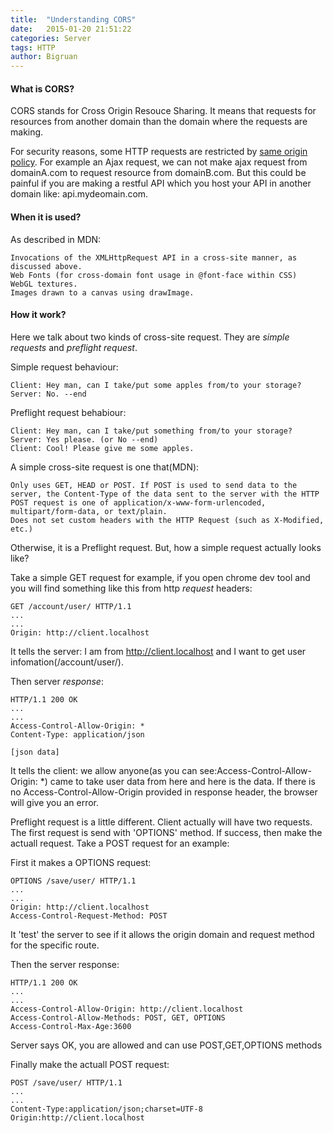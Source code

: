 ```yaml
---
title:  "Understanding CORS"
date:   2015-01-20 21:51:22
categories: Server
tags: HTTP
author: Bigruan
---
```


#### What is CORS?

CORS stands for Cross Origin Resouce Sharing. It means that requests for resources from another domain than the domain where the requests are making.

For security reasons, some HTTP requests are restricted by [same origin policy](https://developer.mozilla.org/en/Same_origin_policy_for_JavaScript). For example an Ajax request, we can not make ajax request from domainA.com to request resource from domainB.com. But this could be painful if you are making a restful API which you host your API in another domain like: api.mydeomain.com.

#### When it is used?

As described in MDN:

```
Invocations of the XMLHttpRequest API in a cross-site manner, as discussed above.
Web Fonts (for cross-domain font usage in @font-face within CSS)
WebGL textures.
Images drawn to a canvas using drawImage.
```

#### How it work?

Here we talk about two kinds of cross-site request. They are *simple requests* and *preflight request*.

Simple request behaviour:

```
Client: Hey man, can I take/put some apples from/to your storage?
Server: No. --end
```

Preflight request behabiour:

```
Client: Hey man, can I take/put something from/to your storage?
Server: Yes please. (or No --end)
Client: Cool! Please give me some apples.
```

A simple cross-site request is one that(MDN):

```
Only uses GET, HEAD or POST. If POST is used to send data to the server, the Content-Type of the data sent to the server with the HTTP POST request is one of application/x-www-form-urlencoded, multipart/form-data, or text/plain.
Does not set custom headers with the HTTP Request (such as X-Modified, etc.)
```

Otherwise, it is a Preflight request. But, how a simple request actually looks like?

Take a simple GET request for example, if you open chrome dev tool and you will find something like this from http *request* headers:

```
GET /account/user/ HTTP/1.1
...
...
Origin: http://client.localhost
```

It tells the server: I am from http://client.localhost and I want to get user infomation(/account/user/).

Then server *response*:

```
HTTP/1.1 200 OK
...
...
Access-Control-Allow-Origin: *
Content-Type: application/json

[json data]
```

It tells the client: we allow anyone(as you can see:Access-Control-Allow-Origin: *) came to take user data from here and here is the data. If there is no Access-Control-Allow-Origin provided in response header, the browser will give you an error.

Preflight request is a little different. Client actually will have two requests. The first request is send with 'OPTIONS' method. If success, then make the actuall request. Take a POST request for an example:

First it makes a OPTIONS request:

```
OPTIONS /save/user/ HTTP/1.1
...
...
Origin: http://client.localhost
Access-Control-Request-Method: POST
```

It 'test' the server to see if it allows the origin domain and request method for the specific route.

Then the server response:

```
HTTP/1.1 200 OK
...
...
Access-Control-Allow-Origin: http://client.localhost
Access-Control-Allow-Methods: POST, GET, OPTIONS
Access-Control-Max-Age:3600
```
Server says OK, you are allowed and can use POST,GET,OPTIONS methods

Finally make the actuall POST request:

```
POST /save/user/ HTTP/1.1
...
...
Content-Type:application/json;charset=UTF-8
Origin:http://client.localhost
```


